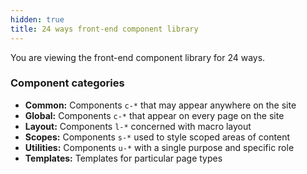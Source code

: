 ```yaml
---
hidden: true
title: 24 ways front-end component library
---
```

You are viewing the front-end component library for 24 ways.

### Component categories

  * **Common:** Components `c-*` that may appear anywhere on the site
  * **Global:** Components `c-*` that appear on every page on the site
  * **Layout:** Components `l-*` concerned with macro layout
  * **Scopes:** Components `s-*` used to style scoped areas of content
  * **Utilities:** Components `u-*` with a single purpose and specific role
  * **Templates:** Templates for particular page types
